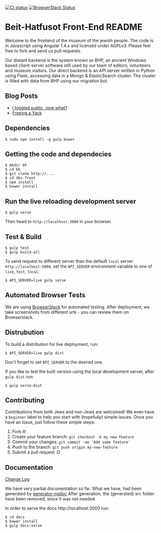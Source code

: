 [![CI status](https://codeship.com/projects/70b6f6b0-0892-0134-2fd9-0a16241ce4dd/status?branch=dev)](https://app.codeship.com/projects/155053)
[![BrowserStack Status](https://www.browserstack.com/automate/badge.svg?badge_key=TFVvMFcxZjh2QjRmUVgzNnV5bytyOTBidFFPZ0xRSnZBTU5QSXBIQXBoWT0tLUMwU3liN0ludjd5RXYyUHF0cTlqMXc9PQ==--ef6726897a425a415b0db19a835ca0dfc4762082)](https://www.browserstack.com/automate)

# Beit-Hatfusot Front-End README

Welcome to the frontend of the museum of the jewish people.  The code is in
Javascript using Angular 1.4.x and licensed under AGPLv3.  Please feel free to
fork and send us pull requests.

Our distant backend is the system known as BHP, an ancient Windows based
client-server software still used by our team of editors, volunteers and
museum visitors.  Our direct backend is an API server written in Python using
Flask, accessing data in a Mongo & ElasticSearch cluster.  The cluster is filled
with data from BHP using our migration bot.

## Blog Posts

- [I toggled public, now what?](https://medium.com/@alonisser/i-toggled-public-now-what-6b42959db251)
- [Freeing a Yack](https://medium.com/@daonb/freeing-a-yack-fc3799099eba)


## Dependencies

    $ sudo npm install -g gulp bower

## Getting the code and dependecies

    $ mkdir bh
    $ cd bh
    $ git clone http://....
    $ cd dbs-front
    $ npm install
    $ bower install

## Run the live reloading development server

    $ gulp serve

Then head to `http://localhost:3000` in your browser.

## Test & Build

    $ gulp test
    $ gulp build-all

To send request to different server than the default `local` server
`http://localhost:5000`, set the `API_SERVER` environment variable to one of
`live`, `test`, `local`:

    $ API_SERVER=live gulp serve

## Automated Browser Tests

We are using [BrowserStack](https://www.browserstack.com/automate) for automated testing. After deployment, we take screenshots from different urls - you can review them on Browserstack.

## Distrubution

To build a distribution for live deployment, run:

    $ API_SERVER=live gulp dist

Don't forget to set `API_SERVER` to the desired one.

If you like to test the built version using the local development server, after
`gulp dist` run:

    $ gulp serve:dist

## Contributing

Contributions from both Jews and non-Jews are welcomed! We even have a
`beginner` label to help you start with (hopefully) simple issues.
Once you have an issue, just follow these simple steps:

1. Fork it!
2. Create your feature branch: `git checkout -b my-new-feature`
3. Commit your changes: `git commit -am 'Add some feature'`
4. Push to the branch: `git push origin my-new-feature`
5. Submit a pull request :D

## Documentation

[Change Log](CHANGELOG.md)

We have very partial documentation so far. What we have, had been generated by
[generator-ngdoc](https://www.npmjs.com/package/generator-ngdoc)
After generation, the (generated) src folder have been removed, since it was
not needed.

In order to serve the docs http://localhost:3000 run:

    $ cd docs
    $ bower install
    $ gulp docs:serve
